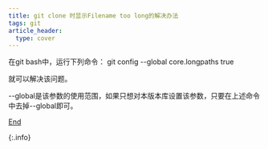 ```yaml
---
title: git clone 时显示Filename too long的解决办法
tags: git
article_header:
  type: cover
---
```




在git bash中，运行下列命令： git config --global core.longpaths true

就可以解决该问题。

--global是该参数的使用范围，如果只想对本版本库设置该参数，只要在上述命令中去掉--global即可。

[End]()

{:.info}  
